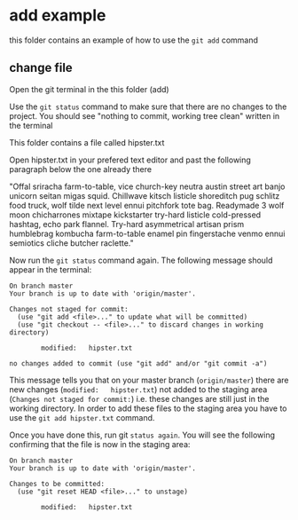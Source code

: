 # add example
this folder contains an example of how to use the `git add` command

## change file

Open the git terminal in the this folder (add)

Use the `git status` command to make sure that there are no changes to the project. You should see "nothing to commit, working tree clean" written in the terminal

This folder contains a file called hipster.txt

Open hipster.txt in your prefered text editor and past the following paragraph below the one already there

"Offal sriracha farm-to-table, vice church-key neutra austin street art banjo unicorn seitan migas squid. Chillwave kitsch listicle shoreditch pug schlitz food truck, wolf tilde next level ennui pitchfork tote bag. Readymade 3 wolf moon chicharrones mixtape kickstarter try-hard listicle cold-pressed hashtag, echo park flannel. Try-hard asymmetrical artisan prism humblebrag kombucha farm-to-table enamel pin fingerstache venmo ennui semiotics cliche butcher raclette."

Now run the `git status` command again. The following message should appear in the terminal:

```
On branch master
Your branch is up to date with 'origin/master'.

Changes not staged for commit:
  (use "git add <file>..." to update what will be committed)
  (use "git checkout -- <file>..." to discard changes in working directory)

        modified:   hipster.txt

no changes added to commit (use "git add" and/or "git commit -a")
```

This message tells you that on your master branch (`origin/master`) there are new changes (`modified:   hipster.txt`) not added to the staging area (`Changes not staged for commit:`) i.e. these changes are still just in the working directory. In order to add these files to the staging area you have to use the `git add hipster.txt` command.

Once you have done this, run git `status again`. You will see the following confirming that the file is now in the staging area: 

```
On branch master
Your branch is up to date with 'origin/master'.

Changes to be committed:
  (use "git reset HEAD <file>..." to unstage)

        modified:   hipster.txt
```